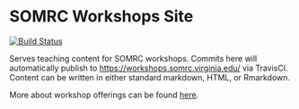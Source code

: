 # SOMRC Workshops Site

[![Build Status](https://travis-ci.org/uvasomrc/workshop-site.svg?branch=master)](https://travis-ci.org/uvasomrc/workshop-site)

Serves teaching content for SOMRC workshops. Commits here will automatically publish to https://workshops.somrc.virginia.edu/ via TravisCI.
Content can be written in either standard markdown, HTML, or Rmarkdown.

More about workshop offerings can be found [here](https://education.cadre.virginia.edu/).
